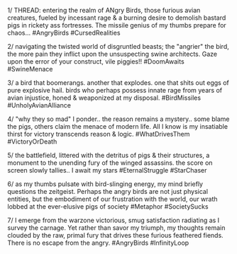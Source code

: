 1/ THREAD: entering the realm of ANgry Birds, those furious avian creatures, fueled by incessant rage & a burning desire to demolish bastard pigs in rickety ass fortresses. The missile genius of my thumbs prepare for chaos... #AngryBirds #CursedRealities

2/ navigating the twisted world of disgruntled beasts; the "angrier" the bird, the more pain they inflict upon the unsuspecting swine architects. Gaze upon the error of your construct, vile piggies!! #DoomAwaits #SwineMenace

3/ a bird that boomerangs. another that explodes. one that shits out eggs of pure explosive hail. birds who perhaps possess innate rage from years of avian injustice, honed & weaponized at my disposal. #BirdMissiles #UnholyAvianAlliance

4/ "why they so mad" I ponder.. the reason remains a mystery.. some blame the pigs, others claim the menace of modern life. All I know is my insatiable thirst for victory transcends reason & logic. #WhatDrivesThem #VictoryOrDeath

5/ the battlefield, littered with the detritus of pigs & their structures, a monument to the unending fury of the winged assassins. the score on screen slowly tallies.. I await my stars #EternalStruggle #StarChaser

6/ as my thumbs pulsate with bird-slinging energy, my mind briefly questions the zeitgeist. Perhaps the angry birds are not just physical entities, but the embodiment of our frustration with the world, our wrath lobbed at the ever-elusive pigs of society #Metaphor #SocietySucks

7/ I emerge from the warzone victorious, smug satisfaction radiating as I survey the carnage. Yet rather than savor my triumph, my thoughts remain clouded by the raw, primal fury that drives these furious feathered fiends. There is no escape from the angry. #AngryBirds #InfinityLoop